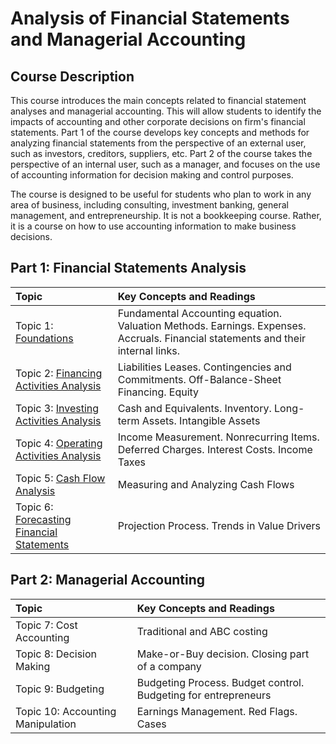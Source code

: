# Analysis of Financial Statements and Managerial Accounting
## Course Description

This course introduces the main concepts related to financial statement analyses and managerial accounting. This will allow students to identify the impacts of accounting and other corporate decisions on firm's financial statements. Part 1 of the course develops key concepts and methods for analyzing financial statements from the perspective of an external user, such as investors, creditors, suppliers, etc. Part 2 of the course takes the perspective of an internal user, such as a manager, and focuses on the use of accounting information for decision making and control purposes. 

The course is designed to be useful for students who plan to work in any area of business, including consulting, investment banking, general management, and entrepreneurship. It is not a bookkeeping course. Rather, it is a course on how to use accounting information to make business decisions. 

## Part 1: Financial Statements Analysis

| Topic                                     | Key Concepts and Readings                                                                                                                                              |
|:-------------------------------------------|:------------------------------------------------------------------------------------------------------------------------------------------------------------------------|
| Topic 1: [Foundations](https://htmlpreview.github.io/?topic_1_foundations.html)             | Fundamental Accounting equation. Valuation Methods. Earnings. Expenses. Accruals. Financial statements and their internal links.  |
| Topic 2: [Financing Activities Analysis](/topic_2_financing.html)    | Liabilities Leases. Contingencies and Commitments. Off-Balance-Sheet Financing. Equity                                                |
| Topic 3: [Investing Activities Analysis](/topic_3_investing.html)    | Cash and Equivalents. Inventory. Long-term Assets. Intangible Assets                                |
| Topic 4: [Operating Activities Analysis](/topic_4_operating.html)    | Income Measurement. Nonrecurring Items. Deferred Charges. Interest Costs. Income Taxes                             |
| Topic 5: [Cash Flow Analysis](/topic_5_cashflows.html)    | Measuring and Analyzing Cash Flows                             |
| Topic 6: [Forecasting Financial Statements ](/topic_6_forecasting.html)| Projection Process. Trends in Value Drivers                                                                                       |

## Part 2: Managerial  Accounting

| Topic                                     | Key Concepts and Readings                                                                                                                                              |
|:-------------------------------------------|:------------------------------------------------------------------------------------------------------------------------------------------------------------------------|
| Topic 7:  Cost Accounting            | Traditional and ABC costing     |
| Topic 8:  Decision Making          |  Make-or-Buy decision. Closing part of a company    |
| Topic 9:  Budgeting       |  Budgeting Process. Budget control. Budgeting for entrepreneurs             |
| Topic 10: Accounting Manipulation         | Earnings Management. Red Flags. Cases             |
